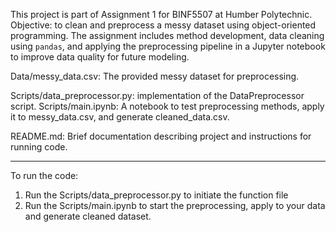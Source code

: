 This project is part of Assignment 1 for BINF5507 at Humber Polytechnic.
Objective: to clean and preprocess a messy dataset using object-oriented programming. 
The assignment includes method development, data cleaning using `pandas`, and applying the preprocessing pipeline in a Jupyter notebook to improve data quality for future modeling.

Data/messy_data.csv: The provided messy dataset for preprocessing.

Scripts/data_preprocessor.py: implementation of the DataPreprocessor
script.
Scripts/main.ipynb: A notebook to test preprocessing methods, apply it to
messy_data.csv, and generate cleaned_data.csv.

README.md: Brief documentation describing project and instructions for running code.
_________________
To run the code:
1. Run the Scripts/data_preprocessor.py to initiate the function file
2. Run the Scripts/main.ipynb to start the preprocessing, apply to your data and generate cleaned dataset.
